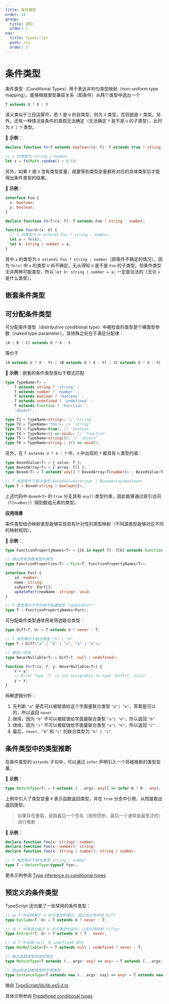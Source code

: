 ```yaml
---
title: 条件类型
order: 14
group:
  title: 进阶
  order: 2
nav:
  title: TypeScript
  path: /ts
  order: 3
---
```


# 条件类型

条件类型（Conditional Types）用于表达非均匀类型映射（non-uniform type mapping），能够根据类型兼容关系（即条件）从两个类型中选出一个

```ts
T extends U ? X : Y
```

语义类似于三目运算符，若 `T` 是 `U` 的自类型，则为 `X` 类型，否则就是 `Y` 类型。另外，还有一种情况是条件的真假无法确定（无法确定 `T` 是不是 `U` 的子类型），此时为 `X | Y` 类型。

🌰 **示例**：

```ts
declare function fn<T extends boolean>(x: T): T extends true ? string : number;

// x 的类型为 string | number
let x = fn(Math.random() < 0.5);
```

另外，如果 `T` 或 `U` 含有类型变量，就要等到类型变量都有对应的具体类型后才能得出条件类型的结果。

🌰 **示例**：

```ts
interface Foo {
  x: boolean;
  y: boolean;
}

declare function fn<T>(x: T): T extends Foo ? string : number;

function foo<U>(x: U) {
  // a 的类型为 U extends Foo ? string : number;
  let a = fn(x);
  let b: string | number = a;
}
```

其中 `a` 的类型为 `U extends Foo ? string : number`（即条件不确定的情况），因为 `fn(x)` 中 `x` 的类型 `U` 尚不确定，无从得知 `U` 是不是 `Foo` 的子类型。但条件类型无非两种可能类型，所以 `let b: string | number = a;` 一定是合法的（无论 `x` 是什么类型）。

## 嵌套条件类型



## 可分配条件类型

可分配条件类型（distributive conditional type）中被检查的类型是个裸类型参数（naked type parameter）。其特殊之处在于满足分配律：

```ts
(A | B | C) extends U ? X : Y
```

等价于

```ts
(A extends U ? X : Y) | (B extends U ? X : Y) | (C extends U ? X : Y)
```

🌰 **示例**：嵌套的条件类型类似于模式匹配

```ts
type TypeName<T> =
    T extends string ? 'string' :
    T extends number ? 'number' :
    T extends boolean ? 'boolean' :
    T extends undefined ? 'undefined' :
    T extends Function ? 'Function' :
    'object';

type T1 = TypeName<string>; // 'string'
type T2 = TypeName<'foo'>; // 'string'
type T3 = TypeName<true>; // 'boolean'
type T4 = TypeName<() => void>; // 'function'
type T5 = TypeName<string[]>; // 'object'
type T6 = TypeName<string | (() => void)>;
```

另外，在 `T extends U ? X : Y` 中，`X` 中出现的 `T` 都具有 `U` 类型约束：

```ts
type BoxedValue<T> = { value: T };
type BoxedArray<T> = { array: T[] };
type Boxed<T> = T extends any[] ? BoxedArray<T[number]> : BoxedValue<T>;

// T 类型等价于联合类型 BoxedValue<string> | BoxedArray<boolean>
type T = Boxed<string | boolean[]>;
```

上述代码中 `Boxed<T>` 的 `true` 分支具有 `any[]` 类型约束，因此能够通过索引访问（`T[number]`）得到数组元素的类型。

**应用场景**

条件类型结合映射类型能够实现具有针对性的类型映射（不同源类型能够对应不同的映射规则）。

🌰 **示例**：

```ts
type FunctionPropertyNames<T> = {[K in keyof T]: T[K] extends Function ? K : never}[keyof T];

// 摘出所有函数类型的属性
type FunctionProperties<T> = Pick<T, FunctionPropertyNames<T>>;

interface Part {
    id: number;
    name: string;
    subparts: Part[];
    updatePart(newName: string): void;
}

// T 类型等价于字符串字面量类型 "updatePart"
type T = FunctionPropertyNames<Part>;
```

可分配条件类型通常用来筛选联合类型：

```ts
type Diff<T, U> = T extends U ? never : T;

// T 类型等价于联合类型 "b" | "d"
type T = Diff<"a" | "b" | "c", "a" | "e">;

// 更进一步的
type NeverNullable<T> = Diff<T, null | undefined>;

function fn<T>(x: T, y: NeverNullable<T>) {
    x = y;
    // Error Type 'T' is not assignable to type 'Diff<T, null>'
    y = x;
}
```

拆解逻辑分析：

1. 先判断 `"a"` 是否可以被赋值给这个字面量联合类型 `"a"| "e"`，答案是可以的，所以返回 `never`
2. 继续，因为 `"b"` 不可以被赋值给字面量联合类型 `"a"| "e"`，所以返回 `"b"`
3. 继续，因为 `"c"` 不可以被赋值给字面量联合类型 `"a"| "e"`，所以返回 `"c"`
4. 最后，`never`、`"b"` 和 `"c"` 的联合类型为 `"b" | "c"`

## 条件类型中的类型推断

在条件类型的 `extends` 子句中，可以通过 `infer` 声明引入一个将被推断的类型变量。

🌰 **示例**：

```ts
type ReturnType<T> = T extends (...args: any[] => infer R ? R : any);
```

上例中引入了类型变量 `R` 表示函数返回类型，并在 `true` 分支中引用，从而提取出返回类型。

> 如果存在重载，就取最后一个签名（按照惯例，最后一个通常是最宽泛的）进行推断

🌰 **示例**：

```ts
declare function foo(x: string): number;
declare function foo(x: number): string;
declare function foo(x: string | number): string | number;

// T 类型等价于联合类型 string | number
type T = ReturnType<typeof foo>;
```

更多示例参阅 [Type inference in conditional types](https://www.typescriptlang.org/docs/handbook/advanced-types.html#type-inference-in-conditional-types)

## 预定义的条件类型

TypeScript 还内置了一些常用的条件类型：

```ts
// 从 T 中去掉属于 U 的子类型的部分，即之前示例中的 Diff
type Exclude<T, U> = T extends U ? never : T;

// 从 T 中筛选出属于 U 的子类型的部分，之前示例中的 Filter
type Extract<T, U> = T extends U ? T : never;

// 从 T 中去掉 null 与 undefined 部分
type NonNullable<T> = T extends null | undefined ? never : T;

// 取出函数类型的返回类型
type ReturnType<T extends (...args: any) => any> = T extends (...args: any) => infer R ? R : any;

// 取出构造函数类型的示例类型
type InstanceType<T extends new (...args: nay) => any> = T extends new (...args: any) => infer R ? R : any;
```

摘自 [TypeScript/lib/lib.es5.d.ts](https://github.com/Microsoft/TypeScript/blob/master/lib/lib.es5.d.ts)

具体示例参阅 [Predefined conditional types](https://www.typescriptlang.org/docs/handbook/advanced-types.html#predefined-conditional-types)